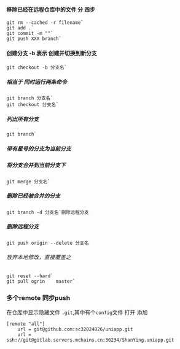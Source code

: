 #### 移除已经在远程仓库中的文件  分 四步
```
git rm --cached -r filename`
git add .`
git commit -m ""`
git push XXX branch`
```
#### 创建分支    -b 表示 创建并切换到新分支
```
git checkout -b 分支名`
```
##### 相当于 同时运行两条命令
```
git branch 分支名`
git checkout 分支名`
```
##### 列出所有分支
```
git branch`
```
##### 带有星号的分支为当前分支

##### 将分支合并到当前分支下
```
git merge 分支名`
```
##### 删除已经被合并的分支
```
git branch -d 分支名`删除远程分支
```
##### 删除远程分支
```
git push origin --delete 分支名
```
###### 放弃本地修改，直接覆盖之
```
git reset --hard`
git pull ogrin    master`
```
### 多个remote 同步push

在仓库中显示隐藏文件 `.git`,其中有个`config`文件 打开 添加

```[remote "all"]
[remote "all"]
	url = git@github.com:sc32024826/uniapp.git
	url = ssh://git@gitlab.servers.mchains.cn:30234/ShanYing.uniapp.git
```
